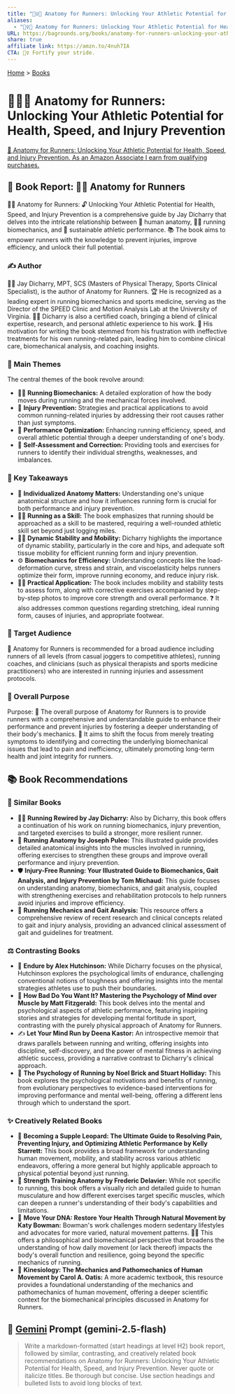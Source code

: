 ```yaml
---
title: "🏃‍♀️🦴 Anatomy for Runners: Unlocking Your Athletic Potential for Health, Speed, and Injury Prevention"
aliases:
  - "🏃‍♀️🦴 Anatomy for Runners: Unlocking Your Athletic Potential for Health, Speed, and Injury Prevention"
URL: https://bagrounds.org/books/anatomy-for-runners-unlocking-your-athletic-potential-for-health-speed-and-injury-prevention
share: true
affiliate link: https://amzn.to/4nuh7IA
CTA: 🏃‍♀️ Fortify your stride.
---
```

[Home](../index.md) > [Books](./index.md)  
# 🏃‍♀️🦴 Anatomy for Runners: Unlocking Your Athletic Potential for Health, Speed, and Injury Prevention  
[🛒 Anatomy for Runners: Unlocking Your Athletic Potential for Health, Speed, and Injury Prevention. As an Amazon Associate I earn from qualifying purchases.](https://amzn.to/4nuh7IA)  
  
## 📖 Book Report: 🏃‍♀️ Anatomy for Runners  
  
🏃‍♀️ Anatomy for Runners: 🔓 Unlocking Your Athletic Potential for Health, Speed, and Injury Prevention is a comprehensive guide by Jay Dicharry that delves into the intricate relationship between 🦴 human anatomy, 🏃‍♀️ running biomechanics, and 🌿 sustainable athletic performance. 📚 The book aims to empower runners with the knowledge to prevent injuries, improve efficiency, and unlock their full potential.  
  
### ✍️ Author  
  
👨‍⚕️ Jay Dicharry, MPT, SCS (Masters of Physical Therapy, Sports Clinical Specialist), is the author of Anatomy for Runners. 🏆 He is recognized as a leading expert in running biomechanics and sports medicine, serving as the Director of the SPEED Clinic and Motion Analysis Lab at the University of Virginia. 👨‍🏫 Dicharry is also a certified coach, bringing a blend of clinical expertise, research, and personal athletic experience to his work. 🤔 His motivation for writing the book stemmed from his frustration with ineffective treatments for his own running-related pain, leading him to combine clinical care, biomechanical analysis, and coaching insights.  
  
### 🔑 Main Themes  
  
The central themes of the book revolve around:  
* 🏃‍♀️ **Running Biomechanics:** A detailed exploration of how the body moves during running and the mechanical forces involved.  
* 🤕 **Injury Prevention:** Strategies and practical applications to avoid common running-related injuries by addressing their root causes rather than just symptoms.  
* 🚀 **Performance Optimization:** Enhancing running efficiency, speed, and overall athletic potential through a deeper understanding of one's body.  
* 💪 **Self-Assessment and Correction:** Providing tools and exercises for runners to identify their individual strengths, weaknesses, and imbalances.  
  
### 📝 Key Takeaways  
  
* 👤 **Individualized Anatomy Matters:** Understanding one's unique anatomical structure and how it influences running form is crucial for both performance and injury prevention.  
* 🏃‍♀️ **Running as a Skill:** The book emphasizes that running should be approached as a skill to be mastered, requiring a well-rounded athletic skill set beyond just logging miles.  
* 🤸‍♀️ **Dynamic Stability and Mobility:** Dicharry highlights the importance of dynamic stability, particularly in the core and hips, and adequate soft tissue mobility for efficient running form and injury prevention.  
* ⚙️ **Biomechanics for Efficiency:** Understanding concepts like the load-deformation curve, stress and strain, and viscoelasticity helps runners optimize their form, improve running economy, and reduce injury risk.  
* 🏋️‍♀️ **Practical Application:** The book includes mobility and stability tests to assess form, along with corrective exercises accompanied by step-by-step photos to improve core strength and overall performance. ❓ It also addresses common questions regarding stretching, ideal running form, causes of injuries, and appropriate footwear.  
  
### 🎯 Target Audience  
  
👥 Anatomy for Runners is recommended for a broad audience including runners of all levels (from casual joggers to competitive athletes), running coaches, and clinicians (such as physical therapists and sports medicine practitioners) who are interested in running injuries and assessment protocols.  
  
### 🥅 Overall Purpose  
  
Purpose: 🎯 The overall purpose of Anatomy for Runners is to provide runners with a comprehensive and understandable guide to enhance their performance and prevent injuries by fostering a deeper understanding of their body's mechanics. 🤕 It aims to shift the focus from merely treating symptoms to identifying and correcting the underlying biomechanical issues that lead to pain and inefficiency, ultimately promoting long-term health and joint integrity for runners.  
  
## 📚 Book Recommendations  
  
### 🤝 Similar Books  
  
* 🏃‍♀️ **Running Rewired by Jay Dicharry:** Also by Dicharry, this book offers a continuation of his work on running biomechanics, injury prevention, and targeted exercises to build a stronger, more resilient runner.  
* 🦴 **Running Anatomy by Joseph Puleo:** This illustrated guide provides detailed anatomical insights into the muscles involved in running, offering exercises to strengthen these groups and improve overall performance and injury prevention.  
* 🛡️ **Injury-Free Running: Your Illustrated Guide to Biomechanics, Gait Analysis, and Injury Prevention by Tom Michaud:** This guide focuses on understanding anatomy, biomechanics, and gait analysis, coupled with strengthening exercises and rehabilitation protocols to help runners avoid injuries and improve efficiency.  
* 🔬 **Running Mechanics and Gait Analysis:** This resource offers a comprehensive review of recent research and clinical concepts related to gait and injury analysis, providing an advanced clinical assessment of gait and guidelines for treatment.  
  
### ⚖️ Contrasting Books  
  
* 🧠 **Endure by Alex Hutchinson:** While Dicharry focuses on the physical, Hutchinson explores the psychological limits of endurance, challenging conventional notions of toughness and offering insights into the mental strategies athletes use to push their boundaries.  
* 🤔 **How Bad Do You Want It? Mastering the Psychology of Mind over Muscle by Matt Fitzgerald:** This book delves into the mental and psychological aspects of athletic performance, featuring inspiring stories and strategies for developing mental fortitude in sport, contrasting with the purely physical approach of Anatomy for Runners.  
* ✍️ **Let Your Mind Run by Deena Kastor:** An introspective memoir that draws parallels between running and writing, offering insights into discipline, self-discovery, and the power of mental fitness in achieving athletic success, providing a narrative contrast to Dicharry's clinical approach.  
* 🧠 **The Psychology of Running by Noel Brick and Stuart Holliday:** This book explores the psychological motivations and benefits of running, from evolutionary perspectives to evidence-based interventions for improving performance and mental well-being, offering a different lens through which to understand the sport.  
  
### ✨ Creatively Related Books  
  
* 🐆 **Becoming a Supple Leopard: The Ultimate Guide to Resolving Pain, Preventing Injury, and Optimizing Athletic Performance by Kelly Starrett:** This book provides a broad framework for understanding human movement, mobility, and stability across various athletic endeavors, offering a more general but highly applicable approach to physical potential beyond just running.  
* 💪 **Strength Training Anatomy by Frederic Delavier:** While not specific to running, this book offers a visually rich and detailed guide to human musculature and how different exercises target specific muscles, which can deepen a runner's understanding of their body's capabilities and limitations.  
* 🧬 **Move Your DNA: Restore Your Health Through Natural Movement by Katy Bowman:** Bowman's work challenges modern sedentary lifestyles and advocates for more varied, natural movement patterns. 🚶‍♀️ This offers a philosophical and biomechanical perspective that broadens the understanding of how daily movement (or lack thereof) impacts the body's overall function and resilience, going beyond the specific mechanics of running.  
* 🔬 **Kinesiology: The Mechanics and Pathomechanics of Human Movement by Carol A. Oatis:** A more academic textbook, this resource provides a foundational understanding of the mechanics and pathomechanics of human movement, offering a deeper scientific context for the biomechanical principles discussed in Anatomy for Runners.  
  
## 💬 [Gemini](https://gemini.google.com) Prompt (gemini-2.5-flash)  
> Write a markdown-formatted (start headings at level H2) book report, followed by similar, contrasting, and creatively related book recommendations on Anatomy for Runners: Unlocking Your Athletic Potential for Health, Speed, and Injury Prevention. Never quote or italicize titles. Be thorough but concise. Use section headings and bulleted lists to avoid long blocks of text.
